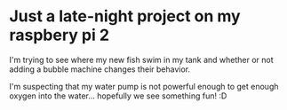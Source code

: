 # Just a late-night project on my raspbery pi 2

I'm trying to see where my new fish swim in my tank and whether or not adding a bubble machine changes their behavior.

I'm suspecting that my water pump is not powerful enough to get enough oxygen into the water... hopefully we see something fun! :D
